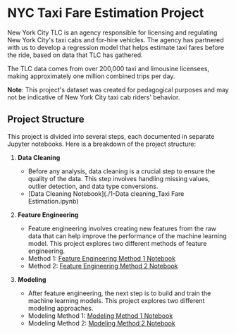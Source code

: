# NYC Taxi Fare Estimation Project

New York City TLC is an agency responsible for licensing and regulating New York City's taxi cabs and for-hire vehicles. The agency has partnered with us to develop a regression model that helps estimate taxi fares before the ride, based on data that TLC has gathered. 

The TLC data comes from over 200,000 taxi and limousine licensees, making approximately one million combined trips per day. 

**Note**: This project's dataset was created for pedagogical purposes and may not be indicative of New York City taxi cab riders' behavior.

## Project Structure

This project is divided into several steps, each documented in separate Jupyter notebooks. Here is a breakdown of the project structure:

1. **Data Cleaning**
    - Before any analysis, data cleaning is a crucial step to ensure the quality of the data. This step involves handling missing values, outlier detection, and data type conversions.
    - [Data Cleaning Notebook](./1-Data cleaning_Taxi Fare Estimation.ipynb)

2. **Feature Engineering**
    - Feature engineering involves creating new features from the raw data that can help improve the performance of the machine learning model. This project explores two different methods of feature engineering.
    - Method 1: [Feature Engineering Method 1 Notebook](link-to-feature-engineering-method1-notebook)
    - Method 2: [Feature Engineering Method 2 Notebook](link-to-feature-engineering-method2-notebook)

3. **Modeling**
    - After feature engineering, the next step is to build and train the machine learning models. This project explores two different modeling approaches.
    - Modeling Method 1: [Modeling Method 1 Notebook](link-to-modeling-method1-notebook)
    - Modeling Method 2: [Modeling Method 2 Notebook](link-to-modeling-method2-notebook)

